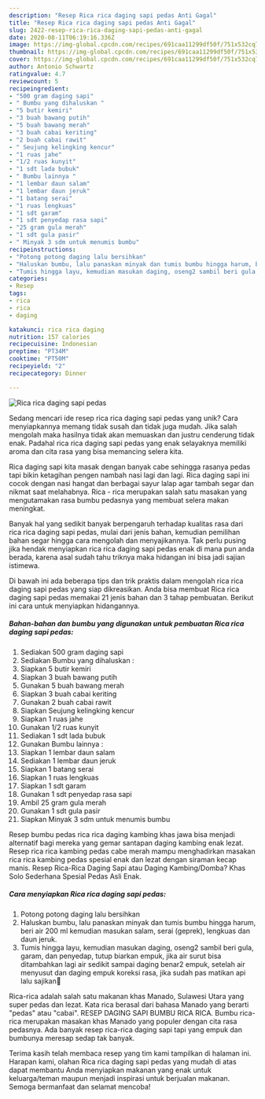 ```yaml
---
description: "Resep Rica rica daging sapi pedas Anti Gagal"
title: "Resep Rica rica daging sapi pedas Anti Gagal"
slug: 2422-resep-rica-rica-daging-sapi-pedas-anti-gagal
date: 2020-08-11T06:19:16.336Z
image: https://img-global.cpcdn.com/recipes/691caa11299df50f/751x532cq70/rica-rica-daging-sapi-pedas-foto-resep-utama.jpg
thumbnail: https://img-global.cpcdn.com/recipes/691caa11299df50f/751x532cq70/rica-rica-daging-sapi-pedas-foto-resep-utama.jpg
cover: https://img-global.cpcdn.com/recipes/691caa11299df50f/751x532cq70/rica-rica-daging-sapi-pedas-foto-resep-utama.jpg
author: Antonio Schwartz
ratingvalue: 4.7
reviewcount: 5
recipeingredient:
- "500 gram daging sapi"
- " Bumbu yang dihaluskan "
- "5 butir kemiri"
- "3 buah bawang putih"
- "5 buah bawang merah"
- "3 buah cabai keriting"
- "2 buah cabai rawit"
- " Seujung kelingking kencur"
- "1 ruas jahe"
- "1/2 ruas kunyit"
- "1 sdt lada bubuk"
- " Bumbu lainnya "
- "1 lembar daun salam"
- "1 lembar daun jeruk"
- "1 batang serai"
- "1 ruas lengkuas"
- "1 sdt garam"
- "1 sdt penyedap rasa sapi"
- "25 gram gula merah"
- "1 sdt gula pasir"
- " Minyak 3 sdm untuk menumis bumbu"
recipeinstructions:
- "Potong potong daging lalu bersihkan"
- "Haluskan bumbu, lalu panaskan minyak dan tumis bumbu hingga harum, beri air 200 ml kemudian masukan salam, serai (geprek), lengkuas dan daun jeruk."
- "Tumis hingga layu, kemudian masukan daging, oseng2 sambil beri gula, garam, dan penyedap, tutup biarkan empuk, jika air surut bisa ditambahkan lagi air sedikit sampai daging benar2 empuk, setelah air menyusut dan daging empuk koreksi rasa, jika sudah pas matikan api lalu sajikan🍲"
categories:
- Resep
tags:
- rica
- rica
- daging

katakunci: rica rica daging 
nutrition: 157 calories
recipecuisine: Indonesian
preptime: "PT34M"
cooktime: "PT50M"
recipeyield: "2"
recipecategory: Dinner

---
```



![Rica rica daging sapi pedas](https://img-global.cpcdn.com/recipes/691caa11299df50f/751x532cq70/rica-rica-daging-sapi-pedas-foto-resep-utama.jpg)

Sedang mencari ide resep rica rica daging sapi pedas yang unik? Cara menyiapkannya memang tidak susah dan tidak juga mudah. Jika salah mengolah maka hasilnya tidak akan memuaskan dan justru cenderung tidak enak. Padahal rica rica daging sapi pedas yang enak selayaknya memiliki aroma dan cita rasa yang bisa memancing selera kita.

Rica daging sapi kita masak dengan banyak cabe sehingga rasanya pedas tapi bikin ketagihan pengen nambah nasi lagi dan lagi. Rica daging sapi ini cocok dengan nasi hangat dan berbagai sayur lalap agar tambah segar dan nikmat saat melahabnya. Rica - rica merupakan salah satu masakan yang mengutamakan rasa bumbu pedasnya yang membuat selera makan meningkat.

Banyak hal yang sedikit banyak berpengaruh terhadap kualitas rasa dari rica rica daging sapi pedas, mulai dari jenis bahan, kemudian pemilihan bahan segar hingga cara mengolah dan menyajikannya. Tak perlu pusing jika hendak menyiapkan rica rica daging sapi pedas enak di mana pun anda berada, karena asal sudah tahu triknya maka hidangan ini bisa jadi sajian istimewa.


Di bawah ini ada beberapa tips dan trik praktis dalam mengolah rica rica daging sapi pedas yang siap dikreasikan. Anda bisa membuat Rica rica daging sapi pedas memakai 21 jenis bahan dan 3 tahap pembuatan. Berikut ini cara untuk menyiapkan hidangannya.

<!--inarticleads1-->

##### Bahan-bahan dan bumbu yang digunakan untuk pembuatan Rica rica daging sapi pedas:

1. Sediakan 500 gram daging sapi
1. Sediakan  Bumbu yang dihaluskan :
1. Siapkan 5 butir kemiri
1. Siapkan 3 buah bawang putih
1. Gunakan 5 buah bawang merah
1. Siapkan 3 buah cabai keriting
1. Gunakan 2 buah cabai rawit
1. Siapkan  Seujung kelingking kencur
1. Siapkan 1 ruas jahe
1. Gunakan 1/2 ruas kunyit
1. Sediakan 1 sdt lada bubuk
1. Gunakan  Bumbu lainnya :
1. Siapkan 1 lembar daun salam
1. Sediakan 1 lembar daun jeruk
1. Siapkan 1 batang serai
1. Siapkan 1 ruas lengkuas
1. Siapkan 1 sdt garam
1. Gunakan 1 sdt penyedap rasa sapi
1. Ambil 25 gram gula merah
1. Gunakan 1 sdt gula pasir
1. Siapkan  Minyak 3 sdm untuk menumis bumbu


Resep bumbu pedas rica rica daging kambing khas jawa bisa menjadi alternatif bagi mereka yang gemar santapan daging kambing enak lezat. Resep rica rica kambing pedas cabe merah mampu menghadirkan masakan rica rica kambing pedas spesial enak dan lezat dengan siraman kecap manis. Resep Rica-Rica Daging Sapi atau Daging Kambing/Domba? Khas Solo Sederhana Spesial Pedas Asli Enak. 

<!--inarticleads2-->

##### Cara menyiapkan Rica rica daging sapi pedas:

1. Potong potong daging lalu bersihkan
1. Haluskan bumbu, lalu panaskan minyak dan tumis bumbu hingga harum, beri air 200 ml kemudian masukan salam, serai (geprek), lengkuas dan daun jeruk.
1. Tumis hingga layu, kemudian masukan daging, oseng2 sambil beri gula, garam, dan penyedap, tutup biarkan empuk, jika air surut bisa ditambahkan lagi air sedikit sampai daging benar2 empuk, setelah air menyusut dan daging empuk koreksi rasa, jika sudah pas matikan api lalu sajikan🍲


Rica-rica adalah salah satu makanan khas Manado, Sulawesi Utara yang super pedas dan lezat. Kata rica berasal dari bahasa Manado yang berarti &#34;pedas&#34; atau &#34;cabai&#34;. RESEP DAGING SAPI BUMBU RICA RICA. Bumbu rica-rica merupakan masakan khas Manado yang populer dengan cita rasa pedasnya. Ada banyak resep rica-rica daging sapi tapi yang empuk dan bumbunya meresap sedap tak banyak. 

Terima kasih telah membaca resep yang tim kami tampilkan di halaman ini. Harapan kami, olahan Rica rica daging sapi pedas yang mudah di atas dapat membantu Anda menyiapkan makanan yang enak untuk keluarga/teman maupun menjadi inspirasi untuk berjualan makanan. Semoga bermanfaat dan selamat mencoba!
